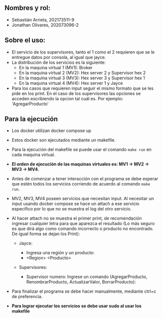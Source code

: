 ## Nombres y rol:
+ Sebastián Arrieta, 202173511-9
+ Jonathan Olivares, 202073096-2

## Sobre el uso:
- El servicio de los supervisores, tanto el 1 como el 2 requieren que se le entregue datos por consola, al igual que jayce.
- La distribución de los servicios es la siguiente:
  + En la maquina virtual 1 (MV1): Broker
  + En la maquina virtual 2 (MV2): Hex server 2 y Supervisor hex 2
  + En la maquina virtual 3 (MV3): Hex server 3 y Supervisor hex 1
  + En la maquina virtual 4 (MV4): Hex server 1 y Jayce
- Para los casos que requieren input seguir el mismo formato que se les pide en los print. En el caso de los supervisores las opciones se acceden escribiendo la opcion tal cuál es. Por ejemplo: 'AgregarProducto'
  
## Para la ejecución
- Los docker utilizan docker compose up
- Estos docker son ejecutados mediante un makefile.
- Para la ejecución del makefile se puede usar el comando `make run` en cada maquina virtual.
- **El orden de ejecución de las maquinas virtuales es:  MV1 -> MV2 -> MV3 -> MV4.**
- Antes de comenzar a tener interacción con el programa se debe esperar que estén todos los servicios corriendo de acuerdo al comando `make run`.
- MV2, MV3, MV4 poseen servicios que necesitan input. Al necesitar un input usando docker compose se hace un attach a ese servicio especifico por lo que no se muestra el log del otro servicio. 
- Al hacer attach no se muestra el primer print, de recomendación ingresar cualquier letra para que aparezca el resultado (Lo más seguro es que dirá algo como comando incorrecto o producto no encontrado. De igual forma se dejan los Print):
  - Jayce:
    + Ingresa una región y un producto:
    + \<Region> \<Producto>
  
  - Supervisores:
    + Supervisor numero: Ingrese un comando (AgregarProducto, RenombrarProducto, ActualizarValor, BorrarProducto):
  
- Para finalizar el programa se debe hacer manualmente, mediante ctrl+c de preferencia.

- **Para lograr ejecutar los servicios se debe usar sudo al usar los makefile**
